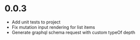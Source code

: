# 0.0.3
- Add unit tests to project
- Fix mutation input rendering for list items
- Generate graphql schema request with custom typeOf depth
